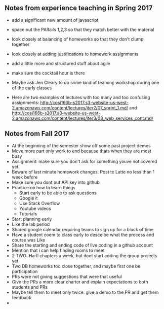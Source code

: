 ## Notes from experience teaching in Spring 2017

* add a significant new amount of javascript
* space out the PARails 1,2,3 so that they match better with the material
* look closely at balancing of homeworks so that they don't clump together
* look closely at adding justifications to homework assignments
* add a little more and structured stuff about agile
* make sure the cocktail hour is there
* Maybe ask Jen Cleary to do some kind of teaming workshop during one of the early classes


* Here are two examples of lectures with too many and too confusing assignments:
http://cosi166b-s2017.s3-website-us-west-2.amazonaws.com/content/lectures/iter2/07_sprint_1.md/ and
http://cosi166b-s2017.s3-website-us-west-2.amazonaws.com/content/lectures/iter3/08_web_services_cont.md/

## Notes from Fall 2017
* At the beginning of the semester show off some past project demos
* Move more part only work to end because thats when they are most busy
* Assignment: make sure you don't ask for something youve not covered yet.
* Beware of last minute homework changes. Post to Latte no less than 1 week before
* Make sure you dont put API key into github
* Practice on how to learn things
  * Start early to be able to ask questions
  * Google it
  * Use Stack Overflow
  * Youtube videos
  * Tutorials
* Start planning early
* Like the lab period
* Shared google calendar requiring teams to sign up for a block of time
* Have a student coem to class early to desceibe what the process and course was Like
* Share the starting and ending code of live coding in a github account
* Mention that i can help finding rooms to meet
* 2 TWO: Hartl chapters a week, but dont start coding the group projects yet
* Two DB homeworks too close together, and maybe first one be participation
* PRs were not giving suggestions that were that useful
* Give the PRs a more clear charter and explain expectations to both students and PRs
* Maybe tell them to meet only twice: give a demo to the PR and get them feedback
*
